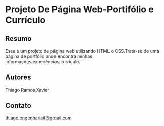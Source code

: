 # Projeto De Página Web-Portifólio e Currículo

## Resumo

Esse é um projeto de página web utilizando HTML e CSS.Trata-se de uma página de portfólio onde encontra minhas informações,experiências,currículo.

## Autores

Thiago Ramos Xavier

## Contato

thiago.engenhariaif@gmail.com
